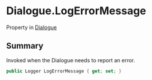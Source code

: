# Dialogue.LogErrorMessage

Property in [Dialogue](api/csharp/yarn.dialogue.md)

## Summary


Invoked when the Dialogue needs to report an error.


```csharp
public Logger LogErrorMessage { get; set; }
```

